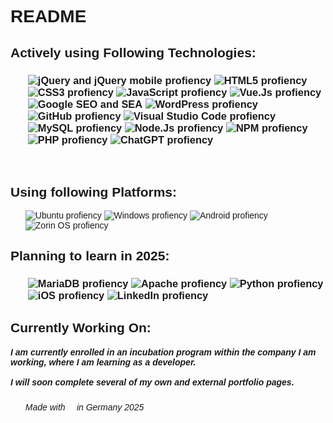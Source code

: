 <!DOCTYPE html>
<html lang="en">

<head>
    <meta charset="UTF-8">
    <meta name="viewport" content="width=device-width, initial-scale=1.0">
    <link rel="preconnect" href="https://fonts.googleapis.com">
    <link rel="preconnect" href="https://fonts.gstatic.com" crossorigin>
    <link href="https://fonts.googleapis.com/css2?family=Montserrat:wght@200;300&display=swap" rel="stylesheet">
    <link rel="stylesheet" href="orotibor/style/style.css">
</head>

<body style="font-family: 'Montserrat', sans-serif;">
    <h1>README</h1>
    <h2>Actively using Following Technologies:</h2>
    <h3>
        <ul class="prof">
            <img src="https://img.shields.io/badge/jquery-%230769AD.svg?style=for-the-badge&logo=jquery&logoColor=white"
                    alt="jQuery and jQuery mobile profiency">
            <img src="https://img.shields.io/badge/html5-%23E34F26.svg?style=for-the-badge&logo=html5&logoColor=white"
                    alt="HTML5 profiency">
            <img src="https://img.shields.io/badge/css3-%231572B6.svg?style=for-the-badge&logo=css3&logoColor=white"
                    alt="CSS3 profiency">
            <img src="https://img.shields.io/badge/javascript-%23323330.svg?style=for-the-badge&logo=javascript&logoColor=%23F7DF1E"
                    alt="JavaScript profiency">
            <img src="https://img.shields.io/badge/vuejs-%2335495e.svg?style=for-the-badge&logo=vuedotjs&logoColor=%234FC08D"
                    alt="Vue.Js profiency">
            <img src="https://img.shields.io/badge/google-4285F4?style=for-the-badge&logo=google&logoColor=white"
                    alt="Google SEO and SEA">
            <img src="https://img.shields.io/badge/WordPress-%23117AC9.svg?style=for-the-badge&logo=WordPress&logoColor=white"
                    alt="WordPress profiency">
            <img src="https://img.shields.io/badge/github-%23121011.svg?style=for-the-badge&logo=github&logoColor=white"
                    alt="GitHub profiency">
            <img src="https://img.shields.io/badge/Visual%20Studio%20Code-0078d7.svg?style=for-the-badge&logo=visual-studio-code&logoColor=white"
                    alt="Visual Studio Code profiency">
            <img src="https://img.shields.io/badge/mysql-%2300f.svg?style=for-the-badge&logo=mysql&logoColor=white"
                    alt="MySQL profiency">
            <img src="https://img.shields.io/badge/node.js-6DA55F?style=for-the-badge&logo=node.js&logoColor=white"
                    alt="Node.Js profiency">
            <img src="https://img.shields.io/badge/NPM-%23CB3837.svg?style=for-the-badge&logo=npm&logoColor=white"
                    alt="NPM profiency">
            <img src="https://img.shields.io/badge/php-%23777BB4.svg?style=for-the-badge&logo=php&logoColor=white"
                    alt="PHP profiency">
            <img src="https://img.shields.io/badge/chatGPT-74aa9c?style=for-the-badge&logo=openai&logoColor=white"
                    alt="ChatGPT profiency">
            <ul class="profiency"><img src="" alt=""></ul>
            <ul class="profiency"><img src="" alt=""></ul>
        </ul>
    </h3>
    <h3>
        <h2>Using following Platforms:</h2>
        <ul class="prof">
            <img src="https://img.shields.io/badge/Ubuntu-E95420?style=for-the-badge&logo=ubuntu&logoColor=white"
                    alt="Ubuntu profiency">
            <img src="https://img.shields.io/badge/Windows-0078D6?style=for-the-badge&logo=windows&logoColor=white"
                    alt="Windows profiency">
            <img src="https://img.shields.io/badge/Android-3DDC84?style=for-the-badge&logo=android&logoColor=white"
                    alt="Android profiency">
            <img src="https://img.shields.io/badge/-Zorin%20OS-%2310AAEB?style=for-the-badge&logo=zorin&logoColor=white"
                    alt="Zorin OS profiency">
        </ul>
    </h3>
    <h2>Planning to learn in 2025:</h2>
    <h3>
        <ul class="prof">
            <img src="https://img.shields.io/badge/MariaDB-003545?style=for-the-badge&logo=mariadb&logoColor=white"
                    alt="MariaDB profiency">
            <img src="https://img.shields.io/badge/apache-%23D42029.svg?style=for-the-badge&logo=apache&logoColor=white"
                    alt="Apache profiency">
            <img src="https://img.shields.io/badge/python-3670A0?style=for-the-badge&logo=python&logoColor=ffdd54"
                    alt="Python profiency">
            <img src="https://img.shields.io/badge/iOS-000000?style=for-the-badge&logo=ios&logoColor=white"
                    alt="iOS profiency">
            <img src="https://img.shields.io/badge/linkedin-%230077B5.svg?style=for-the-badge&logo=linkedin&logoColor=white"
                    alt="LinkedIn profiency">
        </ul>
    </h3>
    <h2>Currently Working On:</h2>
    <h5>I am currently enrolled in an incubation program within the company I am working, where I am learning as a
        developer. <br> <br> I will soon complete several of my own and external portfolio pages.</h6>
        <h6>
            <ul>Made with &#x1F493 in Germany 2025</ul>
        </h6>

</body>

</html>
